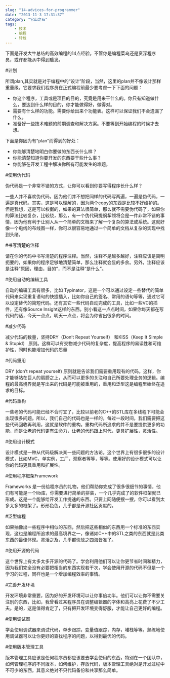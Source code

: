 ```yaml
---
slug: "14-advices-for-programmer"
date: "2013-11-3 17:31:37"
category: "它山之石"
tags:
    - 技术
    - 编程
    - 转载
---
```

下面是开发大牛总结的高效编程的14点经验。不管你是编程菜鸟还是资深程序员，或许都能从中得到启发。

#计划

所谓plan,其实就是对于编程中的“设计”阶段，当然，这里的plan并不像设计那样重量级。它要求我们程序员在正式编程前最少要考虑一下下面的问题：

-   你这个程序，工具或是项目的目的，究竟是用来干什么的。你只有知道做什么，要达到什么样的目的，你才能做得好，做得对。
-   需要有什么样的功能。需要你给出来个功能表。这样可以保证我们不会遗漏了什么。
-   准备好一些技术难题的前期调查和解决方案。不要等到开始编程的时候才去想。

下面是你因为有“plan”而得到的好处：

-   你能够清楚地明白你要做的东西长什么样？
-   你能清楚知道你要开发的东西要干些什么事？
-   你能够在开发工程中解决你所有可能发生的难题。

#使用伪代码

伪代码是一个非常不错的方式，让你可以看到你要写得程序长什么样？

一些人并不喜欢伪代码，因为他们并不想把同样的代码写两遍，一遍是伪代码，一遍是真代码。其实，这是可以理解的，因为两个copy的东西是比较不好维护的。但是我想，这是可以权衡的，如果的算法很简单，那么就不需要伪代码了，如果你的算法比较复杂，比较绕，那么，有一个伪代码提纲挈领将会是一件非常不错的事情，因为他有利于让别人从一个简单的文档来了解一个复杂的算法或系统。这就好像一个电线的布线图一样，你可以很容易地通过一个简单的文档从复杂的实现中找到头绪。

#书写清楚的注释

请在你的代码中书写清楚的程序注释。当然，注释不是越多越好，注释应该是简明扼要的，如果你的程序足够地清楚简单，那么注释就会显的多余。另外，注释应该是注释“原因，理由，目的”，而不是注释“是什么”。

#使用自动的编辑工具

自动的编辑工具有很多，比如 Typinator，这是一个可以通过设定一些替代的简单代码来实现重复语句的快捷插入，比如你自己的签名、常用的语句等等，通过它可以设定替代的简短代码。还有其它一些代码自动完成的工具，比如一些VC的插件，还有像Source Insight这样的东西。别小看这一点点时间，如果你每天都在写代码的话，今天一点点，明天一点点，将会为你省出很多的时间。

#减少代码

减少代码的数量，坚持DRY（Don’t Repeat Yourself） 和KISS（Keep It Simple & Stupid） 原则。这样可以有交物减少代码的复杂度，提高程序的易读性和可维护性，同时也能增加代码的质量

#代码重用

DRY (don’t repeat yourself) 原则就是告诉我们需要重用现有的代码。这样，你才能够站在巨人的肩膀之上，从而可以更多的关注和自己所要处理业务的逻辑。编程的最高境界就是写出来的代码是可能被重用的，重用和泛型这是编程里始终在追求的目标。

#代码重构

一些老的代码可能已经不合时宜了，比较以前老的C++的STL库在多线程下可能会出现很多问题。所以，我们自己的代码也是一样的，每过一段时间，我们需要把这些代码回收再利用，这就是软件的重构。重构代码所追求的并不是要提供更多的功能，而是让老的代码更有生命力，让老的代码跟上时代，更具扩展性，灵活性。

#使用设计模式

设计模式是一种从代码级解决某一些问题的方法论。这个世界上有很多很多的设计模式，比如MVC，单实例，工厂，观察者等等，等等。使用好的设计模式可以让你的代码更具重用和扩展性。

#使用程序框架Framework

Frameworks 是一份给程序员的礼物，他们帮助你完成了很多很细节的事情，他们有可能是一个lib库，你需要进行简单的拼装，一个几乎完成了的软件框架就已形成。这是一个能够给开发工作提速的东西。只要上网随便搜一搜，你可以看到太多太多的框架了。形形色色，几乎都是开源社区贡献的。

#泛型编程

如果抽像出一些程序中相似的东西，然后把这些相似的东西用一个标准的东西实现，这也是编程所追求的最高境界之一，像诸如C++中的STL之类的东西就是此类东西的最佳体现。灵活之及，几乎都快放之四海皆准了。

#使用开源的代码

这个世界上有太多太多开源的代码了。学会利用他们可以让你更节省时间和精力，因为我们完全没有必要把相当的东西实现若干次，学会使用开源的代码不但是一个学习的过程，同样也是一个增加编程效率的事情。

#完善开发环境

开发环境非常重要，因为好的开发环境可以让你事倍功半。他们可以让你不需要关注别的东西，比如，我曾看过某程序员在调整编辑器的字体和高亮上花费了不少工夫。是的，这是值得肯定了，只有把开发环境变得舒服，才能让自己更好的编程。

#使用调试器

学会使用调试器来调试代码，单步跟踪，变量值跟踪，内存，堆栈等等。熟练地使用调试器可以让你更好的查找程序的问题，以得到最优的代码。

#使用版本管理工具

版本管理工具应该是任何程序员都应该要去学会使用的东西，特别在一个团队中，如何管理程序的不同版本，如何维护，存放代码，版本管理工具绝对是开发过程中不可少的东西。其意义绝对不只代码备份和共享那么简单。